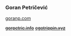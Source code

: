 ### Goran Petričević

[goranp.com](http://goranp.com)

~~[gorpetric.info](http://gorpetric.info)~~
~~[egotrippin.xyz](http://egotrippin.xyz)~~
